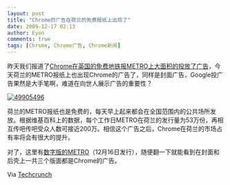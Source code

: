 ```yaml
---
layout: post
title: "Chrome的广告在荷兰的免费报纸上出现了"
date: 2009-12-17 02:13
author: Eyon
comments: true
tags: [Chrome, Chrome广告, Chrome新闻]
---
```

昨天我们报道了[Chrome在英国的免费地铁报METRO上大面积的投放了广告](http://www.chromi.org/archives/2540)，今天荷兰的METRO报纸上也出现Chrome的广告了，同样是封面广告，Google投广告果然是大手笔啊，难道在向世人展示广告的重要性？

<a href="http://img.chromi.org/2009/12/49905496.jpg">![49905496](http://img.chromi.org/2009/12/49905496-550x412.jpg "49905496")</a>

荷兰的METRO报纸也是免费的，每天早上起来都会在全国范围内的公共场所发放。根据维基百科上的数据，每个工作日METRO在荷兰的发行量为53万份，再相互传吧传吧受众人数可接近200万。相信这个广告之后，Chrome在荷兰的市场占有率将会有很大的提升。

对了，这里有[数字版的METRO](http://www.readmetro.com/editions.php?lang=en&editionId=2&countryId=18)（12月16日发行），随便翻一下就能看到在封面和后壳上一共三个版面都是Chrome的广告。

Via [Techcrunch](http://eu.techcrunch.com/2009/12/16/more-offline-ads-for-google-chrome-spotted-in-the-netherlands/)
